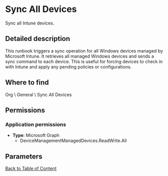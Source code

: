 # Sync All Devices

Sync all Intune devices.

## Detailed description
This runbook triggers a sync operation for all Windows devices managed by Microsoft Intune.
It retrieves all managed Windows devices and sends a sync command to each device.
This is useful for forcing devices to check in with Intune and apply any pending policies or configurations.

## Where to find
Org \ General \ Sync All Devices

## Permissions
### Application permissions
- **Type**: Microsoft Graph
  - DeviceManagementManagedDevices.ReadWrite.All


## Parameters

[Back to Table of Content](../../../README.md)

